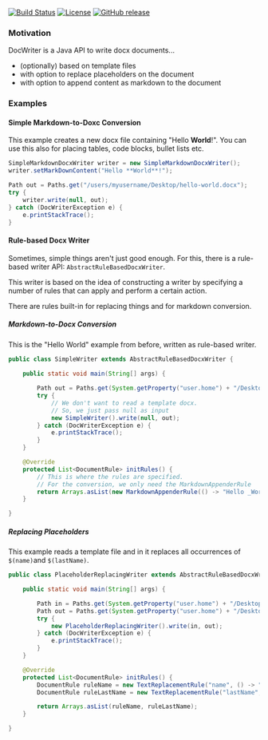 [![Build Status](https://travis-ci.com/ingomohr/docwriter.svg?branch=master)](https://travis-ci.com/ingomohr/docwriter)
[![License](https://img.shields.io/badge/License-Apache%202.0-yellow.svg)](https://opensource.org/licenses/Apache-2.0)
[![GitHub release](https://img.shields.io/github/release/ingomohr/docwriter.svg)](https://GitHub.com/ingomohr/docwriter/releases/)
### Motivation
DocWriter is a Java API to write docx documents...

- (optionally) based on template files
- with option to replace placeholders on the document
- with option to append content as markdown to the document

### Examples
#### Simple Markdown-to-Doxc Conversion
This example creates a new docx file containing "Hello **World**!".
You can use this also for placing tables, code blocks, bullet lists etc.

```Java
SimpleMarkdownDocxWriter writer = new SimpleMarkdownDocxWriter();
writer.setMarkDownContent("Hello **World**!");

Path out = Paths.get("/users/myusername/Desktop/hello-world.docx");
try {
	writer.write(null, out);
} catch (DocWriterException e) {
	e.printStackTrace();
}
```

#### Rule-based Docx Writer
Sometimes, simple things aren't just good enough. For this, there is a rule-based writer API: ``AbstractRuleBasedDocxWriter``.

This writer is based on the idea of constructing a writer by specifying a number of rules that can apply and perform a certain action.

There are rules built-in for replacing things and for markdown conversion.

##### Markdown-to-Docx Conversion
This is the "Hello World" example from before, written as rule-based writer.

```Java
public class SimpleWriter extends AbstractRuleBasedDocxWriter {
	
	public static void main(String[] args) {

		Path out = Paths.get(System.getProperty("user.home") + "/Desktop/my-doc.docx");
		try {
			// We don't want to read a template docx.
			// So, we just pass null as input
			new SimpleWriter().write(null, out);
		} catch (DocWriterException e) {
			e.printStackTrace();
		}
	}

	@Override
	protected List<DocumentRule> initRules() {
		// This is where the rules are specified.
		// For the conversion, we only need the MarkdownAppenderRule
		return Arrays.asList(new MarkdownAppenderRule(() -> "Hello _World_!"));
	}

}
```

##### Replacing Placeholders
This example reads a template file and in it replaces all occurrences of ``$(name)``and ``$(lastName)``.

```Java
public class PlaceholderReplacingWriter extends AbstractRuleBasedDocxWriter {

	public static void main(String[] args) {

		Path in = Paths.get(System.getProperty("user.home") + "/Desktop/my-doc-template.docx");
		Path out = Paths.get(System.getProperty("user.home") + "/Desktop/my-doc-replaced.docx");
		try {
			new PlaceholderReplacingWriter().write(in, out);
		} catch (DocWriterException e) {
			e.printStackTrace();
		}
	}

	@Override
	protected List<DocumentRule> initRules() {
		DocumentRule ruleName = new TextReplacementRule("name", () -> "John");
		DocumentRule ruleLastName = new TextReplacementRule("lastName", () -> "Doe");

		return Arrays.asList(ruleName, ruleLastName);
	}

}
```

